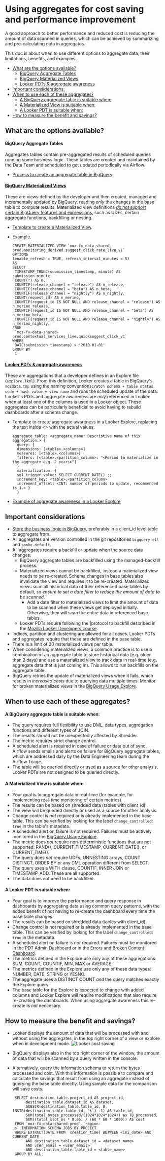 # Using aggregates for cost saving and performance improvement

A good approach to better performance and reduced cost is reducing the amount of data scanned in queries, which can be achieved by summarizing and pre-calculating data in aggregates.

This doc is about when to use different options to aggregate data, their limitations, benefits, and examples.

<!-- TOC -->

- [What are the options available?](#what-are-the-options-available)
  - [BigQuery Aggregate Tables](#bigquery-aggregate-tables)
  - [BigQuery Materialized Views](#bigquery-materialized-views)
  - [Looker PDTs & aggregate awareness](#looker-pdts--aggregate-awareness)
- [Important considerations:](#important-considerations)
- [When to use each of these aggregates?](#when-to-use-each-of-these-aggregates)
  - [A BigQuery aggregate table is suitable when:](#a-bigquery-aggregate-table-is-suitable-when)
  - [A Materialized View is suitable when:](#a-materialized-view-is-suitable-when)
  - [A Looker PDT is suitable when:](#a-looker-pdt-is-suitable-when)
- [How to measure the benefit and savings?](#how-to-measure-the-benefit-and-savings)
<!-- TOC -->

## What are the options available?

#### BigQuery Aggregate Tables

Aggregates tables contain pre-aggregated results of scheduled queries running some business logic. These tables are created and maintained by the Data Team and scheduled to get updated periodically via Airflow.

- [Process to create an aggregate table in BigQuery](https://mozilla.github.io/bigquery-etl/cookbooks/common_workflows/#adding-a-new-scheduled-query).

#### [BigQuery Materialized Views](https://cloud.google.com/bigquery/docs/materialized-views-intro)

These are views defined by the developer and then created, managed and incrementally updated by BigQuery, reading _only_ the changes in the base table to compute results. Materialized view definitions [_do not support_ certain BigQuery features and expressions](https://cloud.google.com/bigquery/docs/materialized-views-intro#limitations), such as UDFs, certain aggregate functions, backfilling or nesting.

- [Template to create a Materialized View](https://console.cloud.google.com/bigquery?ws=!1m7!1m6!12m5!1m3!1smozdata!2sus-central1!3s8403c62c-e243-4e57-8d91-5c1fcdf26828!2e1).

- Example.

  ```
  CREATE MATERIALIZED VIEW `moz-fx-data-shared-prod.monitoring_derived.suggest_click_rate_live_v1`
  OPTIONS
  (enable_refresh = TRUE, refresh_interval_minutes = 5)
  AS
  SELECT
   TIMESTAMP_TRUNC(submission_timestamp, minute) AS submission_minute,
   COUNT(*) AS n,
   COUNTIF(release_channel = "release") AS n_release,
   COUNTIF(release_channel = "beta") AS n_beta,
   COUNTIF(release_channel = "nightly") AS n_nightly,
   COUNT(request_id) AS n_merino,
   COUNTIF(request_id IS NOT NULL AND release_channel = "release") AS n_merino_release,
   COUNTIF(request_id IS NOT NULL AND release_channel = "beta") AS n_merino_beta,
   COUNTIF(request_id IS NOT NULL AND release_channel = "nightly") AS n_merino_nightly,
  FROM
   `moz-fx-data-shared-prod.contextual_services_live.quicksuggest_click_v1`
  WHERE
   DATE(submission_timestamp) > '2010-01-01'
  GROUP BY
   1
  ```

#### [Looker PDTs & aggregate awareness](https://cloud.google.com/looker/docs/aggregate_awareness)

These are aggregations that a developer defines in an Explore file (`explore.lkml`). From this definition, Looker creates a table in BigQuery's `mozdata.tmp` using the naming convention`scratch schema + table status code + hash value + view name` and runs the scheduled update of the data.
Looker's PDTs and aggregate awareness are _only_ referenced in Looker when at least one of the columns is used in a Looker object. These aggregates can be particularly beneficial to avoid having to rebuild dashboards after a schema change.

- Template to create aggregate awareness in a Looker Explore, replacing the text inside <> with the actual values:

  ```
  aggregate_table: <aggregate_name: Descriptive name of this aggregation.> {
    query: {
    dimensions: [<table>.<columns>]
    measures: [<table>.<columns>]
    filters: [<table>.<partition_column>: "<Period to materialize in the aggregate e.g. 2 years>"]
    }
    materialization: {
    sql_trigger_value: SELECT CURRENT_DATE() ;;
    increment_key: <table>.<partition_column>
    increment_offset: <INT: number of periods to update, recommended is 1.> }
    }
  ```

- [Example of aggregate awareness in a Looker Explore](https://mozilla.cloud.looker.com/projects/spoke-default/files/combined_browser_metrics/explores/active_users_aggregates.explore.lkml)

## Important considerations

- [Store the business logic in BigQuery](https://docs.telemetry.mozilla.org/cookbooks/data_modeling/where_to_store), preferably in a client_id level table to aggregate from.
- All aggregates are version controlled in the git repositories `bigquery-etl` and `spoke-default`.
- All aggregates require a backfill or update when the source data changes:
  - BigQuery aggregate tables are backfilled using the managed-backfill process.
  - Materialized views cannot be backfilled, instead a materialized view needs to be re-created. Schema changes in base tables also invalidate the view and requires it to be re-created. Materialized views scan all historical data of their referenced base tables by default, so _ensure to set a date filter to reduce the amount of data to be scanned_.
    - Add a date filter to materialized views to limit the amount of data to be scanned when these views get deployed initially. Otherwise, they will scan the entire data in referenced base tables.
  - Looker PDTs require following the [protocol to backfill described in the [Mozilla Looker Developers course](https://mozilla.udemy.com/course/looker-training-for-developers/learn/lecture/35440216#overview).
- Indices, partition and clustering are allowed for all cases. Looker PDTs and aggregates require that these are defined in the base table.
- There is a limit of 20 materialized views per table.
- When considering materialized views, a common practice is to use a combination of an aggregate table to store historical data (e.g. older than 2 days) and use a materialized view to track data in real-time (e.g. aggregate data that is just coming in). This allows to run backfills on the aggregate table.
- BigQuery retries the update of materialized views when it fails, which results in _increased costs_ due to querying data multiple times. Monitor for broken materialized views in the [BigQuery Usage Explore](https://mozilla.cloud.looker.com/x/uTZhF7sqlOOvrV4o7It1Cc).

## When to use each of these aggregates?

#### A BigQuery aggregate table is suitable when:

- The query requires full flexibility to use DML, data types, aggregation functions and different types of JOIN.
- The results should not be unexpectedly affected by Shredder.
- The metric requires strict change control.
- A scheduled alert is required in case of failure or data out of sync. Airflow sends emails and alerts on failure for BigQuery aggregate tables, which are addressed daily by the Data Engineering team during the Airflow Triage.
- The table will be queried directly or used as a source for other analysis. Looker PDTs are not designed to be queried directly.

#### A Materialized View is suitable when:

- Your goal is to aggregate data in real-time (for example, for implementing real-time monitoring of certain metrics).
- The results can be based on shredded data (tables with client_id).
- The view will be queried directly or used as a source for other analysis.
- Change control is _not_ required or is already implemented in the base table. This can be verified by looking for the label `change_controlled: true` in the table's metadata.
- A scheduled alert on failure is not required. Failures must be actively monitored in the [BigQuery Usage Explore](https://mozilla.cloud.looker.com/x/uTZhF7sqlOOvrV4o7It1Cc).
- The metric does _not_ require non-deterministic functions that are not supported: RAND(), CURRENT_TIMESTAMP, CURRENT_DATE(), or CURRENT_TIME().
- The query does _not_ require UDFs, UNNESTING arrays, COUNT DISTINCT, ORDER BY or any DML operation different from SELECT.
- The query uses a WITH clause, COUNTIF, INNER JOIN or TIMESTAMP_ADD. These are all supported.
- The data does not need to be backfilled.

#### A Looker PDT is suitable when:

- Your goal is to improve the performance and query response in dashboards by aggregating data using common query patterns, with the added benefit of not having to re-create the dashboard every time the base table changes.
- The results can be based on shredded data (tables with client_id).
- Change control is not required or is already implemented in the base table. This can be verified by looking for the label `change_controlled: true` in the metadata.
- A scheduled alert on failure is _not_ required. Failures must be monitored in the [PDT Admin Dashboard](https://mozilla.cloud.looker.com/admin/pdts) or in the [Errors and Broken Content Dashboard](https://mozilla.cloud.looker.com/dashboards/system__activity::errors_and_broken_content).
- The metrics defined in the Explore use only any of these aggregations: SUM, COUNT, COUNTIF, MIN, MAX or AVERAGE.
- The metrics defined in the Explore use only any of these data types: NUMBER, DATE, STRING or YESNO.
- The aggregate uses a DISTINCT COUNT _and_ the query matches exactly the Explore query.
- The base table for the Explore is expected to change with added columns and Looker Explore will require modifications that also require re-creating the dashboards. When using aggregate awareness this re-create is _not_ neccesary.

## How to measure the benefit and savings?

- Looker displays the amount of data that will be processed with and without using the aggregates, in the top right corner of a view or explore when in development mode.
  ![Looker cost saving](looker_cost_saving.png)

- BigQuery displays also in the top right corner of the window, the amount of data that will be scanned by a query written in the console.

- Alternatively, query the information schema to return the bytes processed and cost. With this information is possible to compare and calculate the savings that result from using an aggregate instead of querying the base table directly. Using sample data for the comparison will save costs.

  ```
   SELECT destination_table.project_id AS project_id,
        destination_table.dataset_id AS dataset,
        SUBSTR(destination_table.table_id, 0, INSTR(destination_table.table_id, '$') -1) AS table_id,
        SUM(total_bytes_processed/(1024*1024*1024)) as TB_processed,
        SUM((total_slot_ms * 0.06) / (60 * 60 * 1000)) AS cost
   FROM `moz-fx-data-shared-prod`.`region-us`.INFORMATION_SCHEMA.JOBS_BY_PROJECT
   WHERE EXTRACT(DATE FROM  creation_time) BETWEEN <ini_date> AND CURRENT_DATE
        AND destination_table.dataset_id = <dataset_name>
        AND user_email = <user_email>
        AND destination_table.table_id = <table_name>
   GROUP BY ALL;
  ```
